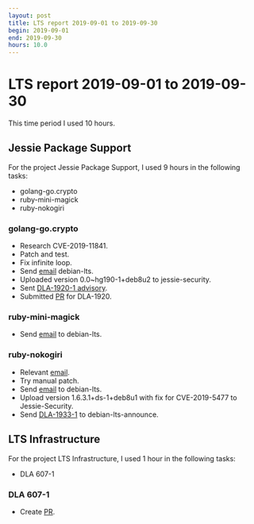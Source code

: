 ```yaml
---
layout: post
title: LTS report 2019-09-01 to 2019-09-30
begin: 2019-09-01
end: 2019-09-30
hours: 10.0
---
```


# LTS report 2019-09-01 to 2019-09-30

This time period I used 10 hours.

## Jessie Package Support
For the project Jessie Package Support, I used 9 hours in the following tasks:

* golang-go.crypto
* ruby-mini-magick
* ruby-nokogiri

### golang-go.crypto
* Research CVE-2019-11841.
* Patch and test.
* Fix infinite loop.
* Send [email](https://lists.debian.org/debian-lts/2019/09/msg00025.html)
  debian-lts.
* Uploaded version 0.0~hg190-1+deb8u2 to jessie-security.
* Sent [DLA-1920-1 advisory](https://lists.debian.org/debian-lts-announce/2019/09/msg00011.html).
* Submitted [PR](https://salsa.debian.org/webmaster-team/webwml/merge_requests/224) for DLA-1920.

### ruby-mini-magick
* Send [email](https://lists.debian.org/debian-lts/2019/09/msg00046.html) to debian-lts.

### ruby-nokogiri
* Relevant [email](https://lists.debian.org/debian-lts/2019/09/msg00007.html).
* Try manual patch.
* Send [email](https://lists.debian.org/debian-lts/2019/09/msg00044.html) to debian-lts.
* Upload version 1.6.3.1+ds-1+deb8u1 with fix for CVE-2019-5477 to Jessie-Security.
* Send [DLA-1933-1](https://lists.debian.org/debian-lts-announce/2019/09/msg00027.html) to debian-lts-announce.


## LTS Infrastructure
For the project LTS Infrastructure, I used 1 hour in the following tasks:

* DLA 607-1

### DLA 607-1
* Create [PR](https://salsa.debian.org/webmaster-team/webwml/merge_requests/222).



